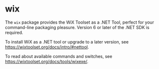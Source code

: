 # wix

The `wix` package provides the WiX Toolset as a .NET Tool, perfect for your command-line packaging pleasure. Version 6 or later of the .NET SDK is required.

To install WiX as a .NET tool or upgrade to a later version, see https://wixtoolset.org/docs/intro/#nettool.

To read about available commands and switches, see https://wixtoolset.org/docs/tools/wixexe/.
